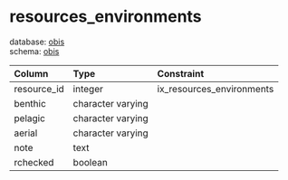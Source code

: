 # resources_environments
database: [obis](../)  
schema: [obis](obis)  

|Column|Type|Constraint|
|:---|:---|:---|
|resource_id|integer|ix_resources_environments |
|benthic|character varying||
|pelagic|character varying||
|aerial|character varying||
|note|text||
|rchecked|boolean||
